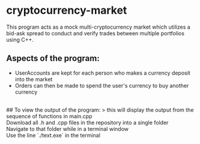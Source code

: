 # cryptocurrency-market
This program acts as a mock multi-cryptocurrency market which utilizes a bid-ask spread to conduct and verify trades between multiple portfolios using C++.
<br />
## Aspects of the program:
- UserAccounts are kept for each person who makes a currency deposit into the market
- Orders can then be made to spend the user's currency to buy another currency
<br />
## To view the output of the program:
> this will display the output from the sequence of functions in main.cpp
<br />
Download all .h and .cpp files in the repository into a single folder<br />
Navigate to that folder while in a terminal window<br />
Use the line `./text.exe` in the terminal
